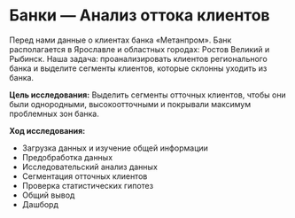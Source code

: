 # Банки — Анализ оттока клиентов

Перед нами данные о клиентах банка «Метанпром». Банк располагается в Ярославле и областных городах: Ростов Великий и Рыбинск. Наша задача: проанализировать клиентов регионального банка и выделите сегменты клиентов, которые склонны уходить из банка.

**Цель исследования:**
Выделить сегменты отточных клиентов, чтобы они были однородными, высокоотточными и покрывали максимум проблемных зон банка. 

**Ход исследования:**
- Загрузка данных и изучение общей информации
- Предобработка данных
- Исследовательский анализ данных
- Сегментация отточных клиентов
- Проверка статистических гипотез
- Общий вывод
- Дашборд
